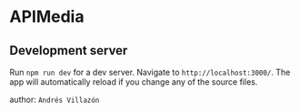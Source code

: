 # APIMedia

## Development server

Run `npm run dev` for a dev server. Navigate to `http://localhost:3000/`. The app will automatically reload if you change any of the source files.

author: `Andrés Villazón`